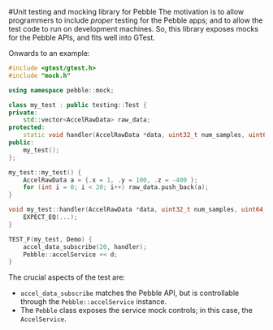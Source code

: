 #Unit testing and mocking library for Pebble
The motivation is to allow programmers to include _proper_ testing for the Pebble apps; and to allow the test code to run on development machines. So, this library exposes mocks for the Pebble APIs, and fits well into GTest.

Onwards to an example:

```cpp
#include <gtest/gtest.h>
#include "mock.h"

using namespace pebble::mock;

class my_test : public testing::Test {
private:
    std::vector<AccelRawData> raw_data;
protected:
    static void handler(AccelRawData *data, uint32_t num_samples, uint64_t timestamp);
public:
	my_test();
};

my_test::my_test() {
    AccelRawData a = {.x = 1, .y = 100, .z = -400 };
    for (int i = 0; i < 20; i++) raw_data.push_back(a);
}

void my_test::handler(AccelRawData *data, uint32_t num_samples, uint64_t timestamp) {
    EXPECT_EQ(...);
}

TEST_F(my_test, Demo) {
    accel_data_subscribe(20, handler);
    Pebble::accelService << d;
}
```

The crucial aspects of the test are:

* ``accel_data_subscribe`` matches the Pebble API, but is controllable through the ``Pebble::accelService`` instance.
* The ``Pebble`` class exposes the service mock controls; in this case, the ``AccelService``.
